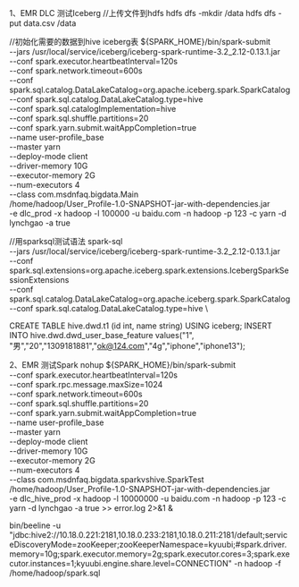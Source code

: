 1、EMR DLC 测试Iceberg
//上传文件到hdfs
hdfs dfs -mkdir /data
hdfs dfs -put data.csv /data

//初始化需要的数据到hive iceberg表
${SPARK_HOME}/bin/spark-submit \
--jars /usr/local/service/iceberg/iceberg-spark-runtime-3.2_2.12-0.13.1.jar \
--conf spark.executor.heartbeatInterval=120s \
--conf spark.network.timeout=600s \
--conf spark.sql.catalog.DataLakeCatalog=org.apache.iceberg.spark.SparkCatalog \
--conf spark.sql.catalog.DataLakeCatalog.type=hive \
--conf spark.sql.catalogImplementation=hive \
--conf spark.sql.shuffle.partitions=20 \
--conf spark.yarn.submit.waitAppCompletion=true \
--name user-profile_base \
--master yarn \
--deploy-mode client \
--driver-memory 10G \
--executor-memory 2G \
--num-executors 4 \
--class com.msdnfaq.bigdata.Main \
/home/hadoop/User_Profile-1.0-SNAPSHOT-jar-with-dependencies.jar \
-e dlc_prod -x hadoop -l 100000 -u baidu.com -n hadoop -p 123 -c yarn -d lynchgao -a true

 //用sparksql测试语法
 spark-sql \
   --jars /usr/local/service/iceberg/iceberg-spark-runtime-3.2_2.12-0.13.1.jar \
   --conf spark.sql.extensions=org.apache.iceberg.spark.extensions.IcebergSparkSessionExtensions \
   --conf spark.sql.catalog.DataLakeCatalog=org.apache.iceberg.spark.SparkCatalog \
   --conf spark.sql.catalog.DataLakeCatalog.type=hive \
  
  
CREATE TABLE hive.dwd.t1 (id int, name string) USING iceberg;
INSERT INTO hive.dwd.dwd_user_base_feature values("1", "男","20","1309181881","ok@124.com","4g","iphone","iphone13");

2、EMR 测试Spark
nohup ${SPARK_HOME}/bin/spark-submit \
--conf spark.executor.heartbeatInterval=120s \
--conf spark.rpc.message.maxSize=1024 \
--conf spark.network.timeout=600s \
--conf spark.sql.shuffle.partitions=20 \
--conf spark.yarn.submit.waitAppCompletion=true \
--name user-profile_base \
--master yarn \
--deploy-mode client \
--driver-memory 10G \
--executor-memory 2G \
--num-executors 4 \
--class com.msdnfaq.bigdata.sparkvshive.SparkTest \
/home/hadoop/User_Profile-1.0-SNAPSHOT-jar-with-dependencies.jar \
-e dlc_hive_prod -x hadoop -l 10000000 -u baidu.com -n hadoop -p 123 -c yarn -d lynchgao -a true >> error.log 2>&1 &

bin/beeline -u "jdbc:hive2://10.18.0.221:2181,10.18.0.233:2181,10.18.0.211:2181/default;serviceDiscoveryMode=zooKeeper;zooKeeperNamespace=kyuubi;#spark.driver.memory=10g;spark.executor.memory=2g;spark.executor.cores=3;spark.executor.instances=1;kyuubi.engine.share.level=CONNECTION" -n hadoop -f /home/hadoop/spark.sql